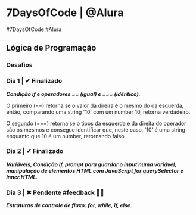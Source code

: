 # 7DaysOfCode | @Alura

#7DaysOfCode #Alura 

## Lógica de Programação

### Desafios

### Dia 1 | ✔ Finalizado

**_Condição if e operadores == (igual) e === (idêntico)_**.

O primeiro (==) retorna se o valor da direira é o mesmo do da esquerda, então, comparando uma string '10' com um number 10, retorna verdadeiro.

O segundo (===) retorna se o tipos da esquerda e da direita do operador são os mesmos e consegue identificar que, neste caso, '10' é uma string enquanto que 10 é um number, retornando falso.

### Dia 2 | ✔ Finalizado

**_Variáveis, Condição if, prompt para guardar o input numa variável, manipulação de elementos HTML com JavaScript for querySelector e inner.HTML_**.

### Dia 3 | ✖ Pendente  #feedback 🤔😒

**_Estruturas de controle de fluxo: for, while, if, else_**.

